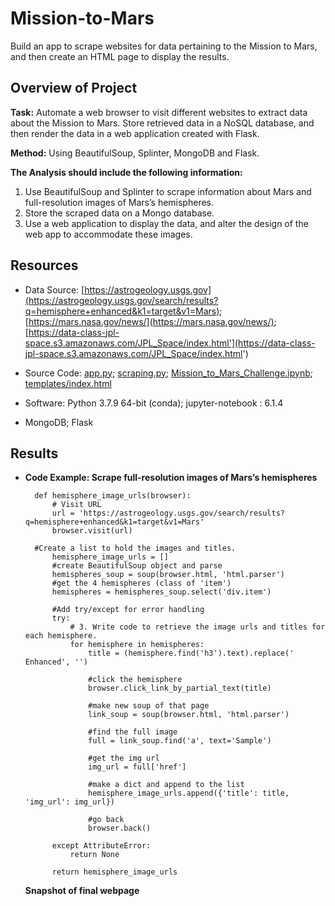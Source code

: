 # Mission-to-Mars
Build an app to scrape websites for data pertaining to the Mission to Mars, and then create an HTML page to display the results.


## Overview of Project
**Task:** Automate a web browser to visit different websites to extract data about the Mission to Mars. 
Store retrieved data in a NoSQL database, and then render the data in a web application created with Flask. 

**Method:** Using BeautifulSoup, Splinter, MongoDB and Flask.



**The Analysis should include the following information:** 

1. Use BeautifulSoup and Splinter to scrape information about Mars and full-resolution images of Mars’s hemispheres.
2. Store the scraped data on a Mongo database.
3. Use a web application to display the data, and alter the design of the web app to accommodate these images.




## Resources
- Data Source: [https://astrogeology.usgs.gov](https://astrogeology.usgs.gov/search/results?q=hemisphere+enhanced&k1=target&v1=Mars); [https://mars.nasa.gov/news/](https://mars.nasa.gov/news/); [https://data-class-jpl-space.s3.amazonaws.com/JPL_Space/index.html'](https://data-class-jpl-space.s3.amazonaws.com/JPL_Space/index.html')
- Source Code: 
    [app.py](app.py); [scraping.py](scraping.py); [Mission_to_Mars_Challenge.ipynb](Mission_to_Mars_Challenge.ipynb); [templates/index.html](templates/index.html)
  
- Software: Python 3.7.9 64-bit (conda); jupyter-notebook : 6.1.4
- MongoDB; Flask

## Results

- **Code Example: Scrape full-resolution images of Mars’s hemispheres**

        def hemisphere_image_urls(browser):
            # Visit URL
            url = 'https://astrogeology.usgs.gov/search/results?q=hemisphere+enhanced&k1=target&v1=Mars'
            browser.visit(url)

        #Create a list to hold the images and titles.
            hemisphere_image_urls = []
            #create BeautifulSoup object and parse
            hemispheres_soup = soup(browser.html, 'html.parser')
            #get the 4 hemispheres (class of 'item')
            hemispheres = hemispheres_soup.select('div.item')

            #Add try/except for error handling
            try:
                # 3. Write code to retrieve the image urls and titles for each hemisphere. 
                for hemisphere in hemispheres:
                    title = (hemisphere.find('h3').text).replace(' Enhanced', '')
                        
                    #click the hemisphere
                    browser.click_link_by_partial_text(title)

                    #make new soup of that page
                    link_soup = soup(browser.html, 'html.parser')

                    #find the full image
                    full = link_soup.find('a', text='Sample')

                    #get the img url
                    img_url = full['href']

                    #make a dict and append to the list
                    hemisphere_image_urls.append({'title': title, 'img_url': img_url})

                    #go back 
                    browser.back() 

            except AttributeError:
                return None

            return hemisphere_image_urls


   
    **Snapshot of final webpage**



    